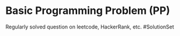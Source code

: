 # Basic Programming Problem (PP)
Regularly solved question on leetcode, HackerRank, etc. #SolutionSet
